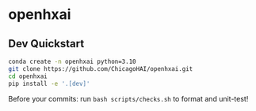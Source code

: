 # openhxai

## Dev Quickstart

```bash
conda create -n openhxai python=3.10
git clone https://github.com/ChicagoHAI/openhxai.git
cd openhxai
pip install -e '.[dev]'
```

Before your commits: run `bash scripts/checks.sh` to format and unit-test!
